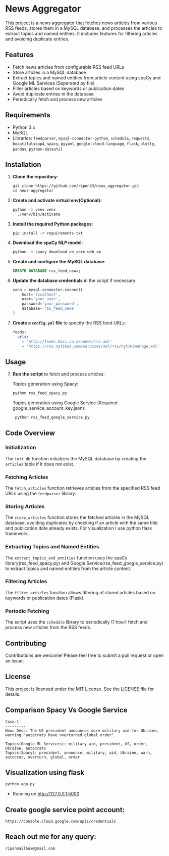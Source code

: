 # News Aggregator

This project is a news aggregator that fetches news articles from various RSS feeds, stores them in a MySQL database, and processes the articles to extract topics and named entities. It includes features for filtering articles and avoiding duplicate entries.

## Features

- Fetch news articles from configurable RSS feed URLs
- Store articles in a MySQL database
- Extract topics and named entities from article content using spaCy and Google ML Services (Seperated py file)
- Filter articles based on keywords or publication dates
- Avoid duplicate entries in the database
- Periodically fetch and process new articles

## Requirements

- Python 3.x
- MySQL
- Libraries: `feedparser`, `mysql-connector-python`, `schedule`, `requests`, `beautifulsoup4`, `spacy`, `pyyaml`, `google-cloud-language`, `flask`, `plotly`, `pandas`, `python-dateutil`

## Installation

1. **Clone the repository**:
    ```sh
    git clone https://github.com/ripon23/news_aggregator.git
    cd news-aggregator
    ```

2. **Create and activate virtual env(Optional):**

    ```sh
    python -m venv venv
    . ./venv/bin/activate
    ```

3. **Install the required Python packages**:
    ```
    pip install -r requirements.txt
    ```
4. **Download the spaCy NLP model**:
    ```sh
    python -m spacy download en_core_web_sm
    ```

5. **Create and configure the MySQL database**:
    ```sql
    CREATE DATABASE rss_feed_news;
    ```

6. **Update the database credentials** in the script if necessary:
    ```python
    conn = mysql.connector.connect(
        host='localhost',
        user='your_user',
        password='your_password',
        database='rss_feed_news'
    )
    ```

7. **Create a `config.yml` file** to specify the RSS feed URLs:
    ```yaml
    feeds:
      urls:
        - 'http://feeds.bbci.co.uk/news/rss.xml'
        - 'https://rss.nytimes.com/services/xml/rss/nyt/HomePage.xml'
    ```

## Usage


7. **Run the script** to fetch and process articles:

    Topics generation using Spacy:

    ```sh
    python rss_feed_spacy.py
    ```

    Topics generation using Google Service (Required google_service_account_key.json):
   
   ```sh
    python rss_feed_google_service.py
    ```


## Code Overview

### Initialization

The `init_db` function initializes the MySQL database by creating the `articles` table if it does not exist.

### Fetching Articles

The `fetch_articles` function retrieves articles from the specified RSS feed URLs using the `feedparser` library.

### Storing Articles

The `store_articles` function stores the fetched articles in the MySQL database, avoiding duplicates by checking if an article with the same title and publication date already exists. For visualization I use python flask framework.

### Extracting Topics and Named Entities

The `extract_topics_and_entities` function uses the spaCy library(rss_feed_spacy.py) and Google Service(rss_feed_google_service.py) to extract topics and named entities from the article content.

### Filtering Articles

The `filter_articles` function allows filtering of stored articles based on keywords or publication dates (Flask).

### Periodic Fetching

The script uses the `schedule` library to periodically (1 hour) fetch and process new articles from the RSS feeds.

## Contributing

Contributions are welcome! Please feel free to submit a pull request or open an issue.

## License

This project is licensed under the MIT License. See the [LICENSE](LICENSE) file for details.

## Comparison Spacy Vs Google Service
    Case-1: 
    ---------
    News Desc: The US president announces more military aid for Ukraine, warning "autocrats have overturned global order".

    Topics(Google ML Services): military aid, president, US, order, Ukraine, autocrats
    Topics(Spacy): president, announce, military, aid, Ukraine, warn, autocrat, overturn, global, order

## Visualization using flask

   ```sh
   python app.py
   ```

* Running on http://127.0.0.1:5000

## Create google service point account: 
    https://console.cloud.google.com/apis/credentials

## Reach out me for any query:
    riponmailbox@gmail.com